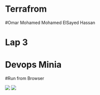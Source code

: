 # Terrafrom
#Omar Mohamed Mohamed ElSayed Hassan
# Lap 3
# Devops Minia


#Run from Browser


<div>
<img src="https://user-images.githubusercontent.com/92756055/213341422-4251c1c4-dd5f-49e4-9d17-689573d6e6c4.png"/>
<img src="https://user-images.githubusercontent.com/92756055/213342294-cca6d286-831a-4a03-9862-3863622f3a59.png"/>
  
  
</div>
